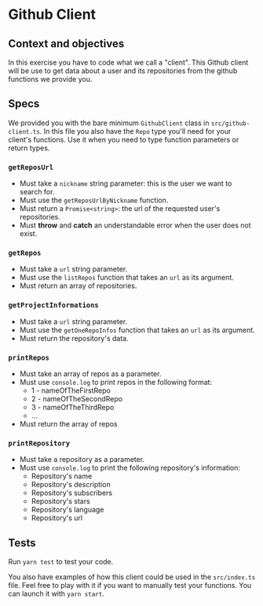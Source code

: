 # Github Client

## Context and objectives

In this exercise you have to code what we call a "client".
This Github client will be use to get data about a user and its repositories from the github functions we provide you.

## Specs

We provided you with the bare minimum `GithubClient` class in `src/github-client.ts`.
In this file you also have the `Repo` type you'll need for your client's functions. Use it when you need to type function parameters or return types.

### `getReposUrl`

- Must take a `nickname` string parameter: this is the user we want to search for.
- Must use the `getReposUrlByNickname` function.
- Must return a `Promise<string>`: the url of the requested user's repositories.
- Must **throw** and **catch** an understandable error when the user does not exist.

### `getRepos`

- Must take a `url` string parameter.
- Must use the `listRepos` function that takes an `url` as its argument.
- Must return an array of repositories.

### `getProjectInformations`

- Must take a `url` string parameter.
- Must use the `getOneRepoInfos` function that takes an `url` as its argument.
- Must return the repository's data.

### `printRepos`

- Must take an array of repos as a parameter.
- Must use `console.log` to print repos in the following format:
  - 1 - nameOfTheFirstRepo
  - 2 - nameOfTheSecondRepo
  - 3 - nameOfTheThirdRepo
  - ...  
- Must return the array of repos

### `printRepository`

- Must take a repository as a parameter.
- Must use `console.log` to print the following repository's information:
  - Repository's name
  - Repository's description
  - Repository's subscribers
  - Repository's stars
  - Repository's language
  - Repository's url

## Tests

Run `yarn test` to test your code.

You also have examples of how this client could be used in the `src/index.ts` file. Feel free to play with it if you want to manually test your functions. You can launch it with `yarn start`.
